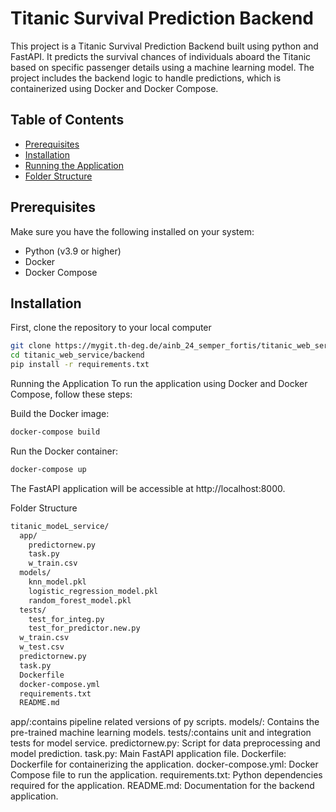# Titanic Survival Prediction Backend

This project is a Titanic Survival Prediction Backend built using python and FastAPI. It predicts the survival chances of individuals aboard the Titanic based on specific passenger details using a machine learning model. The project includes the backend logic to handle predictions, which is containerized using Docker and Docker Compose.

## Table of Contents

- [Prerequisites](#prerequisites)
- [Installation](#installation)
- [Running the Application](#running-the-application)
- [Folder Structure](#folder-structure)

## Prerequisites

Make sure you have the following installed on your system:

- Python (v3.9 or higher)
- Docker
- Docker Compose

## Installation

First, clone the repository to your local computer

```bash
git clone https://mygit.th-deg.de/ainb_24_semper_fortis/titanic_web_service.git
cd titanic_web_service/backend
pip install -r requirements.txt
```

Running the Application
To run the application using Docker and Docker Compose, follow these steps:

Build the Docker image:

```bash
docker-compose build
```
Run the Docker container:

```bash
docker-compose up
```

The FastAPI application will be accessible at http://localhost:8000.

Folder Structure

```bash
titanic_modeL_service/
  app/
    predictornew.py
    task.py
    w_train.csv
  models/
    knn_model.pkl
    logistic_regression_model.pkl
    random_forest_model.pkl
  tests/
    test_for_integ.py
    test_for_predictor.new.py  
  w_train.csv
  w_test.csv
  predictornew.py
  task.py
  Dockerfile
  docker-compose.yml
  requirements.txt
  README.md

```
app/:contains pipeline related versions of py scripts. 
models/: Contains the pre-trained machine learning models. 
tests/:contains unit and integration tests for model service. 
predictornew.py: Script for data preprocessing and model prediction. 
task.py: Main FastAPI application file. 
Dockerfile: Dockerfile for containerizing the application. 
docker-compose.yml: Docker Compose file to run the application. 
requirements.txt: Python dependencies required for the application. 
README.md: Documentation for the backend application. 

